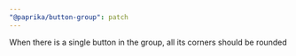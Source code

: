 ```yaml
---
"@paprika/button-group": patch
---
```


When there is a single button in the group, all its corners should be rounded
